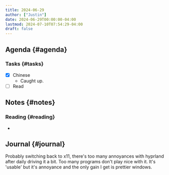 ```yaml
---
title: 2024-06-29
author: ["Justin"]
date: 2024-06-29T00:00:00-04:00
lastmod: 2024-07-10T07:54:29-04:00
draft: false
---
```


<div class="outline-1 jvc">

## Agenda {#agenda}

<div class="outline-2 jvc">

### Tasks {#tasks}

-   [X] Chinese
    -   Caught up.
-   [ ] Read

</div>

</div>

<div class="outline-1 jvc">

## Notes {#notes}

<div class="outline-2 jvc">

### Reading {#reading}

-

</div>

</div>

<div class="outline-1 jvc">

## Journal {#journal}

Probably switching back to x11, there's too many annoyances with hyprland after
daily driving it a bit. Too many programs don't play nice with it. It's 'usable'
but it's annoyance and the only gain I get is prettier windows.

</div>
